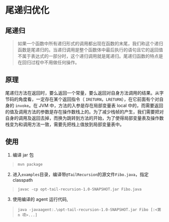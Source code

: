 # 尾递归优化
## 尾递归
> 如果一个函数中所有递归形式的调用都出现在函数的末尾，我们称这个递归函数是尾递归的。当递归调用是整个函数体中最后执行的语句且它的返回值不属于表达式的一部分时，这个递归调用就是尾递归。尾递归函数的特点是在回归过程中不用做任何操作。
## 原理
尾递归方法在返回时，要么返回一个常量，要么返回对自身方法调用的结果。从字节码的角度看，一定存在某个返回指令（ `IRETURN`，`LRETURN`），在它前面有个对自身的 `invoke`。在 JVM 中，方法的入参是存在局部变量表 local 中的，而需要返回的值及调用方法的参数是存在操作数栈上的。为了减少栈帧的产生，我们需要把对自身的调用及返回去掉，而换为跳转到方法的开始，为了使得局部变量表及操作数栈变为和调用方法一致，需要先把栈上值放到局部变量表中。

## 使用
1. 编译 jar 包
> `mvn package `
2. 进入`examples`目录，编译带`@TailRecursion`的源文件`Fibo.java`，指定 classpath
> `javac -cp opt-tail-recursion-1.0-SNAPSHOT.jar Fibo.java`
3. 使用编译的 agent 运行代码,
> `java -javaagent:.\opt-tail-recursion-1.0-SNAPSHOT.jar Fibo [:<第 n 项>...]`
